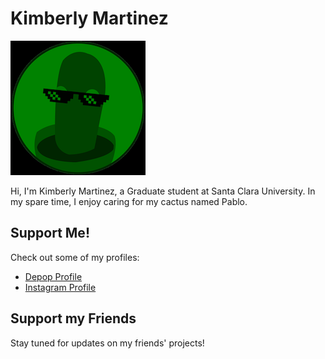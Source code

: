 # Kimberly Martinez

![Profile Picture](green_terminal_new_image.png)

Hi, I'm Kimberly Martinez, a Graduate student at Santa Clara University. In my spare time, I enjoy caring for my cactus named Pablo.

## Support Me!

Check out some of my profiles:

- [Depop Profile](https://www.depop.com/amazon_alexa_/)
- [Instagram Profile](https://www.instagram.com/hey_alexa02/)

## Support my Friends

Stay tuned for updates on my friends' projects!
